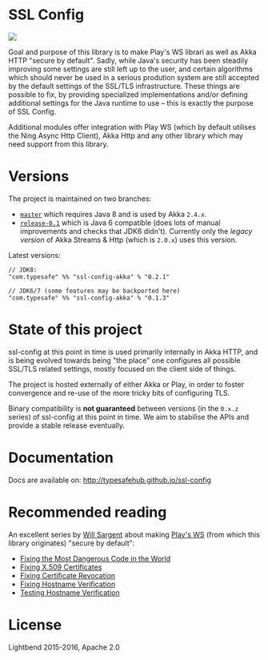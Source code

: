 SSL Config
==========

<a href="https://travis-ci.org/typesafehub/ssl-config"><img src="https://travis-ci.org/typesafehub/ssl-config.svg"/></a>

Goal and purpose of this library is to make Play's WS librari as well as Akka HTTP "secure by default".
Sadly, while Java's security has been steadily improving some settings are still left up to the user,
and certain algorithms which should never be used in a serious prodution system are still accepted by 
the default settings of the SSL/TLS infrastructure. These things are possible to fix, by providing specialized 
implementations and/or defining additional settings for the Java runtime to use – this is exactly the purpose of SSL Config.

Additional modules offer integration with Play WS (which by default utilises the Ning Async Http Client), 
Akka Http and any other library which may need support from this library.

Versions
========

The project is maintained on two branches:

- [`master`](https://github.com/typesafehub/ssl-config/tree/master) which requires Java 8 and is used by Akka `2.4.x`.
- [`release-0.1`](https://github.com/typesafehub/ssl-config/tree/release-0.1) which is Java 6 compatible 
  (does lots of manual improvements and checks that JDK6 didn't).
  Currently only the *legacy version* of Akka Streams & Http (which is `2.0.x`) uses this version. 

Latest versions:

```
// JDK8: 
"com.typesafe" %% "ssl-config-akka" % "0.2.1"

// JDK6/7 (some features may be backported here)
"com.typesafe" %% "ssl-config-akka" % "0.1.3"
```

State of this project
=====================

ssl-config at this point in time is used primarily internally in Akka HTTP, and is being evolved
towards being "the place" one configures all possible SSL/TLS related settings, mostly focused on 
the client side of things. 

The project is hosted externally of either Akka or Play, in order to foster convergence and re-use
of the more tricky bits of configuring TLS.

Binary compatibility is **not guaranteed** between versions (in the `0.x.z` series) of ssl-config at this point in time.
We aim to stabilise the APIs and provide a stable release eventually. 

Documentation
=============

Docs are available on: http://typesafehub.github.io/ssl-config

Recommended reading
===================

An excellent series by [Will Sargent](https://github.com/wsargent) about making
[Play's WS](https://www.playframework.com/documentation/2.4.x/ScalaWS) (from which this library originates) "secure by default":

- [Fixing the Most Dangerous Code in the World](https://tersesystems.com/2014/01/13/fixing-the-most-dangerous-code-in-the-world/)
- [Fixing X.509 Certificates](https://tersesystems.com/2014/03/20/fixing-x509-certificates/)
- [Fixing Certificate Revocation](https://tersesystems.com/2014/03/22/fixing-certificate-revocation/)
- [Fixing Hostname Verification](https://tersesystems.com/2014/03/23/fixing-hostname-verification/) 
- [Testing Hostname Verification](https://tersesystems.com/2014/03/31/testing-hostname-verification)

License
=======

Lightbend 2015-2016, Apache 2.0
